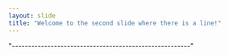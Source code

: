 ```yaml
---
layout: slide
title: "Welcome to the second slide where there is a line!"
---
```

"-------------------------------------------------------"
